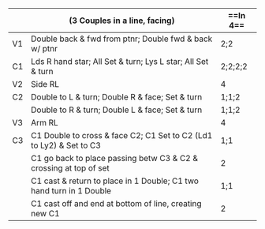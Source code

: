 ||(3 Couples in a line, facing) | ==In 4== |
|-----|----|-----|
|V1| Double back & fwd from ptnr; Double fwd & back w/ ptnr |2;2|
|C1| Lds R hand star; All Set & turn; Lys L star; All Set & turn |2;2;2;2|
|V2| Side RL |4|
|C2| Double to L & turn; Double R & face; Set & turn |1;1;2|
||Double to R & turn; Double L & face; Set & turn |1;1;2|
|V3| Arm RL |4|
|C3| C1 Double to cross & face C2; C1 Set to C2 (Ld1 to Ly2) & Set to C3 |1;1|
||C1 go back to place passing betw C3 & C2 & crossing at top of set |2|
||C1 cast & return to place in 1 Double; C1 two hand turn in 1 Double |1;1|
||C1 cast off and end at bottom of line, creating new C1 |2|
